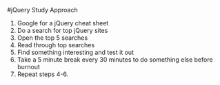 #jQuery Study Approach

1. Google for a jQuery cheat sheet
2. Do a search for top jQuery sites
3. Open the top 5 searches
4. Read through top searches
5. Find something interesting and test it out 
6. Take a 5 minute break every 30 minutes to do something else before burnout
7. Repeat steps 4-6. 